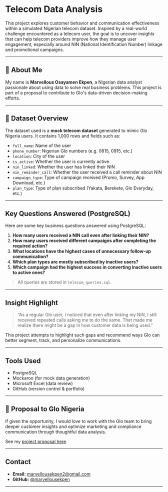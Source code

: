 # Telecom Data Analysis

This project explores customer behavior and communication effectiveness within a simulated Nigerian telecom dataset. Inspired by a real-world challenge encountered as a telecom user, the goal is to uncover insights that can help telecom providers improve how they manage user engagement, especially around NIN (National Identification Number) linkage and promotional campaigns.

---

## 👤 About Me

My name is **Marvellous Osayamen Ekpen**, a Nigerian data analyst passionate about using data to solve real business problems. This project is part of a proposal to contribute to Glo's data-driven decision-making efforts.

---

## 📁 Dataset Overview

The dataset used is a **mock telecom dataset** generated to mimic Glo Nigeria users. It contains 1,000 rows and fields such as:

- `full_name`: Name of the user
- `phone_number`: Nigerian Glo numbers (e.g. 0815, 0915, etc.)
- `location`: City of the user
- `is_active`: Whether the user is currently active
- `nin_linked`: Whether the user has linked their NIN
- `nin_reminder_call`: Whether the user received a call reminder about NIN
- `campaign_type`: Type of campaign received (Promo, Survey, App Download, etc.)
- `plan_type`: Type of plan subscribed (Yakata, Berekete, Glo Everyday, etc.)

---

##  Key Questions Answered (PostgreSQL)

Here are some key business questions answered using PostgreSQL:

1. **How many users received a NIN call even after linking their NIN?**
2. **How many users received different campaigns after completing the required action?**
3. **What locations have the highest cases of unnecessary follow-up communication?**
4. **Which plan types are mostly subscribed by inactive users?**
5. **Which campaign had the highest success in converting inactive users to active ones?**

> All queries are stored in `telecom_queries.sql`.

---

##  Insight Highlight

> “As a regular Glo user, I noticed that even after linking my NIN, I still received repeated calls asking me to do the same. That made me realize there might be a gap in how customer data is being used.”

This project attempts to highlight such gaps and recommend ways Glo can better segment, track, and personalize communications.

---

##  Tools Used

- PostgreSQL
- Mockaroo (for mock data generation)
- Microsoft Excel (data review)
- GitHub (version control & portfolio)

---

## 📩 Proposal to Glo Nigeria

If given the opportunity, I would love to work with the Glo team to bring deeper customer insights and optimize marketing and compliance communication through thoughtful data analysis.

See my [project proposal here](./glo_proposal.pdf).

---

##  Contact

- **Email:** marvellousekpen2@gmail.com  
- **GitHub:** [@marvellousekpen](https://github.com/marvellousekpen)

---

